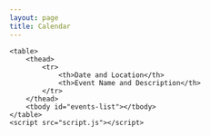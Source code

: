 ```yaml
---
layout: page
title: Calendar
---
```

<html>
    <body>
    <style>
    /* Add this style block */
    #events-list td:first-child {
        width: 40%; /* Adjust this value as needed */
        position: relative;
        z-index: 2; /* Adjust this value as needed */
    }
    #events-list td:last-child {
        width: 60%; /* Adjust this value as needed */
        position: relative;
        z-index: 2; /* Adjust this value as needed */
    }
    /* Add this to set the z-index of your table */
    table {
        position: relative;
        z-index: -2; /* Adjust this value as needed */
    }
</style>

    <table>
        <thead>
            <tr>
                <th>Date and Location</th>
                <th>Event Name and Description</th>
            </tr>
        </thead>
        <tbody id="events-list"></tbody>
    </table>
    <script src="script.js"></script>
</body>
</html>
